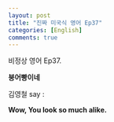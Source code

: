 ```yaml
---
layout: post
title: "진짜 미국식 영어 Ep37"
categories: [English]
comments: true
---
```


비정상 영어 Ep37.

<b>붕어빵이네</b>

김영철 say : 

<b>Wow, You look so much alike.</b>
